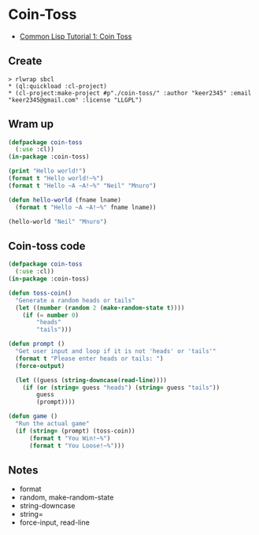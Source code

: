 # Coin-Toss

- [Common Lisp Tutorial 1: Coin Toss](https://www.youtube.com/watch?v=3GEAINRCbJ4&list=PLCpux10P7KDKPb4eI5b_qSnQaY1ePGKGK&index=3)

## Create

``` shell
> rlwrap sbcl
* (ql:quickload :cl-project)
* (cl-project:make-project #p"./coin-toss/" :author "keer2345" :email "keer2345@gmail.com" :license "LLGPL")
```

## Wram up
```lisp
(defpackage coin-toss
  (:use :cl))
(in-package :coin-toss)

(print "Hello world!")
(format t "Hello world!~%")
(format t "Hello ~A ~A!~%" "Neil" "Mnuro")

(defun hello-world (fname lname)
  (format t "Hello ~A ~A!~%" fname lname))

(hello-world "Neil" "Mnuro")
```
## Coin-toss code
```lisp
(defpackage coin-toss
  (:use :cl))
(in-package :coin-toss)

(defun toss-coin()
  "Generate a random heads or tails"
  (let ((number (random 2 (make-random-state t))))
    (if (= number 0)
        "heads"
        "tails")))

(defun prompt ()
  "Get user input and loop if it is not 'heads' or 'tails'"
  (format t "Please enter heads or tails: ")
  (force-output)

  (let ((guess (string-downcase(read-line))))
    (if (or (string= guess "heads") (string= guess "tails"))
        guess
        (prompt))))

(defun game ()
  "Run the actual game"
  (if (string= (prompt) (toss-coin))
      (format t "You Win!~%")
      (format t "You Loose!~%")))
```


## Notes
- format
- random, make-random-state
- string-downcase
- string=
- force-input, read-line
